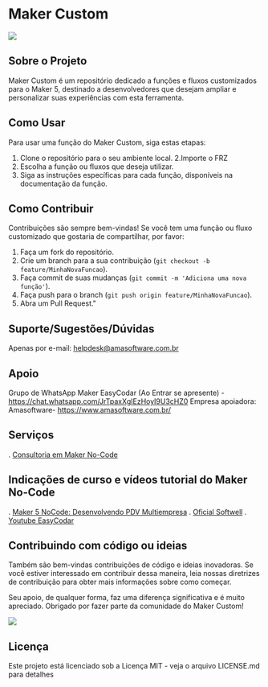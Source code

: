 # Maker Custom

<img src="https://github.com/jaimeabreujr/Maker-Customer/blob/main/assets/logo_da_Amasoftware.png">

## Sobre o Projeto
 Maker Custom é um repositório dedicado a funções e fluxos customizados para o Maker 5, destinado a desenvolvedores que desejam ampliar e personalizar suas experiências com esta ferramenta.

## Como Usar
Para usar uma função do Maker Custom, siga estas etapas:
1. Clone o repositório para o seu ambiente local.
2.Importe o FRZ
3. Escolha a função ou fluxos que deseja utilizar.
4. Siga as instruções específicas para cada função, disponíveis na documentação da função.

## Como Contribuir
Contribuições são sempre bem-vindas! Se você tem uma função ou fluxo customizado que gostaria de compartilhar, por favor:
1. Faça um fork do repositório.
2. Crie um branch para a sua contribuição (`git checkout -b feature/MinhaNovaFuncao`).
3. Faça commit de suas mudanças (`git commit -m 'Adiciona uma nova função'`).
4. Faça push para o branch (`git push origin feature/MinhaNovaFuncao`).
5. Abra um Pull Request."



## Suporte/Sugestões/Dúvidas
Apenas por e-mail: helpdesk@amasoftware.com.br

## Apoio
Grupo de WhatsApp Maker EasyCodar (Ao Entrar se apresente) - https://chat.whatsapp.com/JrTpaxXgIEzHoyI9U3cHZ0 
Empresa apoiadora: Amasoftware- https://www.amasoftware.com.br/

## Serviços
. [Consultoria em Maker No-Code](https://api.whatsapp.com/send?phone=557132194787)

## Indicações de curso e vídeos tutorial do Maker No-Code
. [Maker 5 NoCode: Desenvolvendo PDV Multiempresa](https://hotmart.com/pt-br/marketplace/produtos/maker-nocode-5-crie-sistema-de-vendas/V85582479V)
. [Oficial Softwell](https://suporte.softwell.com.br/eadmaker/)
. [Youtube EasyCodar](https://www.youtube.com/results?search_query=easy+codar)

## Contribuindo com código ou ideias
Também são bem-vindas contribuições de código e ideias inovadoras. Se você estiver interessado em contribuir dessa maneira, leia nossas diretrizes de contribuição para obter mais informações sobre como começar.

Seu apoio, de qualquer forma, faz uma diferença significativa e é muito apreciado. Obrigado por fazer parte da comunidade do Maker Custom!

<img src="https://github.com/jaimeabreujr/Maker-Customer/blob/main/assets/Pix_14.54.29_86d4b38f.jpg">

## Licença
Este projeto está licenciado sob a Licença MIT - veja o arquivo LICENSE.md para detalhes
